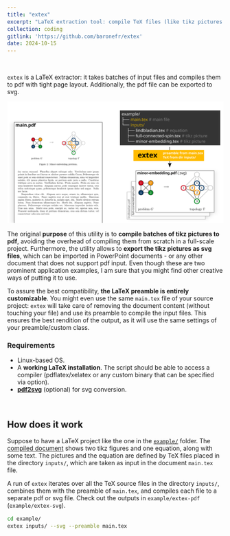 ```yaml
---
title: "extex"
excerpt: "LaTeX extraction tool: compile TeX files (like tikz pictures or equations) to standalone pdf and svg files. "
collection: coding
gitlink: 'https://github.com/baronefr/extex'
date: 2024-10-15
---
```


<br>

`extex` is a LaTeX extractor: it takes batches of input files and compiles them to pdf with tight page layout.
Additionally, the pdf file can be exported to svg.

<img src='https://raw.githubusercontent.com/baronefr/extex/refs/heads/main/img/cover.svg' class='page__image-large'>

The original **purpose** of this utility is to **compile batches of tikz pictures to pdf**, avoiding the overhead of compiling them from scratch in a full-scale project. 
Furthermore, the utility allows to **export the tikz pictures as svg files**, which can be imported in PowerPoint documents - or any other document that does not support pdf input.
Even though these are two prominent application examples, I am sure that you might find other creative ways of putting it to use.

To assure the best compatibility, **the LaTeX preamble is entirely customizable**. 
You might even use the same `main.tex` file of your source project: `extex` will take care of removing the document content (without touching your file) and use its preamble to compile the input files. 
This ensures the best rendition of the output, as it will use the same settings of your preamble/custom class.


### Requirements

* Linux-based OS.
* A **working LaTeX installation**. The script should be able to access a compiler (pdflatex/xelatex or any custom binary that can be specified via option).
* **[pdf2svg](https://archlinux.org/packages/extra/x86_64/pdf2svg/)** (optional) for svg conversion.

<br>

## How does it work

Suppose to have a LaTeX project like the one in the [`example/`](https://github.com/baronefr/extex/tree/main/example) folder.
The [compiled document](https://raw.githubusercontent.com/baronefr/extex/refs/heads/main/example/main.pdf) shows two tikz figures and one equation, along with some text. 
The pictures and the equation are defined by TeX files placed in the directory `inputs/`, which are taken as input in the document `main.tex` file.

A run of `extex` iterates over all the TeX source files in the directory `inputs/`, combines them with the preamble of `main.tex`, and compiles each file to a separate pdf or svg file. Check out the outputs in `example/extex-pdf` (`example/extex-svg`).

```bash
cd example/
extex inputs/ --svg --preamble main.tex
```